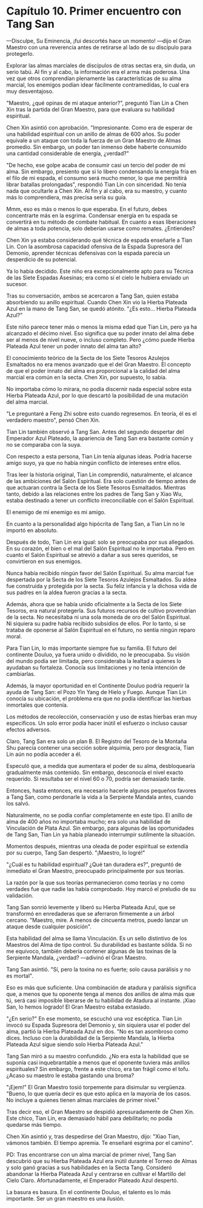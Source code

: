 
# Capítulo 10. Primer encuentro con Tang San


—Disculpe, Su Eminencia, ¡fui descortés hace un momento! —dijo el Gran Maestro con una reverencia antes de retirarse al lado de su discípulo para protegerlo.

Explorar las almas marciales de discípulos de otras sectas era, sin duda, un serio tabú. Al fin y al cabo, la información era el arma más poderosa. Una vez que otros comprendían plenamente las características de su alma marcial, los enemigos podían idear fácilmente contramedidas, lo cual era muy desventajoso.

"Maestro, ¿qué opinas de mi ataque anterior?", preguntó Tian Lin a Chen Xin tras la partida del Gran Maestro, para que evaluara su habilidad espiritual.

Chen Xin asintió con aprobación. "Impresionante. Como era de esperar de una habilidad espiritual con un anillo de almas de 600 años. Su poder equivale a un ataque con toda la fuerza de un Gran Maestro de Almas promedio. Sin embargo, un poder tan inmenso debe haberte consumido una cantidad considerable de energía, ¿verdad?"

"De hecho, ese golpe acaba de consumir casi un tercio del poder de mi alma. Sin embargo, presiento que si lo libero condensando la energía fría en el filo de mi espada, el consumo será mucho menor, lo que me permitirá librar batallas prolongadas", respondió Tian Lin con sinceridad. No tenía nada que ocultarle a Chen Xin. Al fin y al cabo, era su maestro, y cuanto más lo comprendiera, más precisa sería su guía.

Mmm, eso es más o menos lo que esperaba. En el futuro, debes concentrarte más en la esgrima. Condensar energía en tu espada se convertirá en tu método de combate habitual. En cuanto a esas liberaciones de almas a toda potencia, solo deberían usarse como remates. ¿Entiendes?

Chen Xin ya estaba considerando qué técnica de espada enseñarle a Tian Lin. Con la asombrosa capacidad ofensiva de la Espada Supresora del Demonio, aprender técnicas defensivas con la espada parecía un desperdicio de su potencial.

Ya lo había decidido. Este niño era excepcionalmente apto para su Técnica de las Siete Espadas Asesinas; era como si el cielo le hubiera enviado un sucesor.

Tras su conversación, ambos se acercaron a Tang San, quien estaba absorbiendo su anillo espiritual. Cuando Chen Xin vio la Hierba Plateada Azul en la mano de Tang San, se quedó atónito. "¿Es esto... Hierba Plateada Azul?"

Este niño parece tener más o menos la misma edad que Tian Lin, pero ya ha alcanzado el décimo nivel. Eso significa que su poder innato del alma debe ser al menos de nivel nueve, o incluso completo. Pero ¿cómo puede Hierba Plateada Azul tener un poder innato del alma tan alto?

El conocimiento teórico de la Secta de los Siete Tesoros Azulejos Esmaltados no era menos avanzado que el del Gran Maestro. El concepto de que el poder innato del alma era proporcional a la calidad del alma marcial era común en la secta. Chen Xin, por supuesto, lo sabía.

No importaba cómo lo mirara, no podía discernir nada especial sobre esta Hierba Plateada Azul, por lo que descartó la posibilidad de una mutación del alma marcial.

"Le preguntaré a Feng Zhi sobre esto cuando regresemos. En teoría, él es el verdadero maestro", pensó Chen Xin.

Tian Lin también observó a Tang San. Antes del segundo despertar del Emperador Azul Plateado, la apariencia de Tang San era bastante común y no se comparaba con la suya.

Con respecto a esta persona, Tian Lin tenía algunas ideas. Podría hacerse amigo suyo, ya que no había ningún conflicto de intereses entre ellos.

Tras leer la historia original, Tian Lin comprendió, naturalmente, el alcance de las ambiciones del Salón Espiritual. Era solo cuestión de tiempo antes de que actuaran contra la Secta de los Siete Tesoros Esmaltados. Mientras tanto, debido a las relaciones entre los padres de Tang San y Xiao Wu, estaba destinado a tener un conflicto irreconciliable con el Salón Espiritual.

El enemigo de mi enemigo es mi amigo.

En cuanto a la personalidad algo hipócrita de Tang San, a Tian Lin no le importó en absoluto.

Después de todo, Tian Lin era igual: solo se preocupaba por sus allegados. En su corazón, el bien o el mal del Salón Espiritual no le importaba. Pero en cuanto el Salón Espiritual se atrevió a dañar a sus seres queridos, se convirtieron en sus enemigos.

Nunca había recibido ningún favor del Salón Espiritual. Su alma marcial fue despertada por la Secta de los Siete Tesoros Azulejos Esmaltados. Su aldea fue construida y protegida por la secta. Su feliz infancia y la dichosa vida de sus padres en la aldea fueron gracias a la secta.

Además, ahora que se había unido oficialmente a la Secta de los Siete Tesoros, era natural protegerla. Sus futuros recursos de cultivo provendrían de la secta. No necesitaba ni una sola moneda de oro del Salón Espiritual. Ni siquiera su padre había recibido subsidios de ellos. Por lo tanto, si se trataba de oponerse al Salón Espiritual en el futuro, no sentía ningún reparo moral.

Para Tian Lin, lo más importante siempre fue su familia. El futuro del continente Douluo, ya fuera unido o dividido, no le preocupaba. Su visión del mundo podía ser limitada, pero consideraba la lealtad a quienes lo ayudaban su fortaleza. Conocía sus limitaciones y no tenía intención de cambiarlas.

Además, la mayor oportunidad en el Continente Douluo podría requerir la ayuda de Tang San: el Pozo Yin Yang de Hielo y Fuego. Aunque Tian Lin conocía su ubicación, el problema era que no podía identificar las hierbas inmortales que contenía.

Los métodos de recolección, conservación y uso de estas hierbas eran muy específicos. Un solo error podía hacer inútil el esfuerzo o incluso causar efectos adversos.

Claro, Tang San era solo un plan B. El Registro del Tesoro de la Montaña Shu parecía contener una sección sobre alquimia, pero por desgracia, Tian Lin aún no podía acceder a él.

Especuló que, a medida que aumentara el poder de su alma, desbloquearía gradualmente más contenido. Sin embargo, desconocía el nivel exacto requerido. Si resultaba ser el nivel 60 o 70, podría ser demasiado tarde.

Entonces, hasta entonces, era necesario hacerle algunos pequeños favores a Tang San, como perdonarle la vida a la Serpiente Mandala antes, cuando los salvó.

Naturalmente, no se podía confiar completamente en este tipo. El anillo de alma de 400 años no importaba mucho; era solo una habilidad de Vinculación de Plata Azul. Sin embargo, para algunas de las oportunidades de Tang San, Tian Lin ya había planeado interrumpir sutilmente la situación.

Momentos después, mientras una oleada de poder espiritual se extendía por su cuerpo, Tang San despertó. "¡Maestro, lo logré!"

"¿Cuál es tu habilidad espiritual? ¿Qué tan duradera es?", preguntó de inmediato el Gran Maestro, preocupado principalmente por sus teorías.

La razón por la que sus teorías permanecieron como teorías y no como verdades fue que nadie las había comprobado. Hoy marcó el preludio de su validación.

Tang San sonrió levemente y liberó su Hierba Plateada Azul, que se transformó en enredaderas que se aferraron firmemente a un árbol cercano. "Maestro, mire. A menos de cincuenta metros, puedo lanzar un ataque desde cualquier posición".

Esta habilidad del alma se llama Vinculación. Es un sello distintivo de los Maestros del Alma de tipo control. Su durabilidad es bastante sólida. Si no me equivoco, también debería contener algunas de las toxinas de la Serpiente Mandala, ¿verdad? —adivinó el Gran Maestro.

Tang San asintió. "Sí, pero la toxina no es fuerte; solo causa parálisis y no es mortal".

Eso es más que suficiente. Una combinación de atadura y parálisis significa que, a menos que tu oponente tenga al menos dos anillos de alma más que tú, será casi imposible liberarse de tu habilidad de Atadura al instante. ¡Xiao San, lo hemos logrado! El Gran Maestro estaba extasiado.

"¿En serio?" En ese momento, se escuchó una voz escéptica. Tian Lin invocó su Espada Supresora del Demonio y, sin siquiera usar el poder del alma, partió la Hierba Plateada Azul en dos. "No es tan asombroso como dices. Incluso con la durabilidad de la Serpiente Mandala, la Hierba Plateada Azul sigue siendo solo Hierba Plateada Azul."

Tang San miró a su maestro confundido. ¿No era esta la habilidad que se suponía casi inquebrantable a menos que el oponente tuviera más anillos espirituales? Sin embargo, frente a este chico, era tan frágil como el tofu. ¿Acaso su maestro le estaba gastando una broma?

"¡Ejem!" El Gran Maestro tosió torpemente para disimular su vergüenza. "Bueno, lo que quería decir es que esto aplica en la mayoría de los casos. No incluye a quienes tienen almas marciales de primer nivel."

Tras decir eso, el Gran Maestro se despidió apresuradamente de Chen Xin. Este chico, Tian Lin, era demasiado hábil para debilitarlo; no podía quedarse más tiempo.

Chen Xin asintió y, tras despedirse del Gran Maestro, dijo: "Xiao Tian, vámonos también. El tiempo apremia. Te enseñaré esgrima por el camino".

PD: Tras encontrarse con un alma marcial de primer nivel, Tang San descubrió que su Hierba Plateada Azul era inútil durante el Torneo de Almas y solo ganó gracias a sus habilidades en la Secta Tang. Consideró abandonar la Hierba Plateada Azul y centrarse en cultivar el Martillo del Cielo Claro. Afortunadamente, el Emperador Plateado Azul despertó.

La basura es basura. En el continente Douluo, el talento es lo más importante. Ser un gran maestro es una ilusión.
